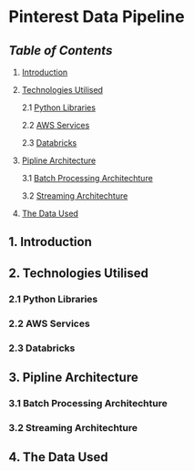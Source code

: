 # Pinterest Data Pipeline

## _Table of Contents_

1. [Introduction](#1-introduction)

2. [Technologies Utilised](#2-technologies-utilised)

    2.1 [Python Libraries](#21-python-libraries)

    2.2 [AWS Services](#22-aws-services)

    2.3 [Databricks](#23-databricks)

3. [Pipline Architecture](#3-pipline-architecture)

    3.1 [Batch Processing Architechture](#31-batch-processing-architechture)

    3.2 [Streaming Architechture](#32-streaming-architechture)
    
4. [The Data Used](#4-the-data-used)

## 1. Introduction

## 2. Technologies Utilised

### 2.1 Python Libraries

### 2.2 AWS Services

### 2.3 Databricks

## 3. Pipline Architecture

### 3.1 Batch Processing Architechture

### 3.2 Streaming Architechture

## 4. The Data Used
